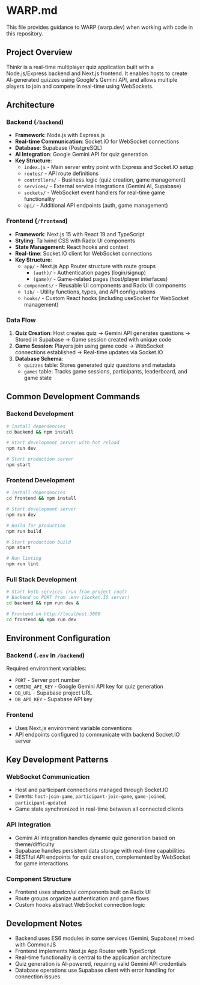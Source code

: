 # WARP.md

This file provides guidance to WARP (warp.dev) when working with code in this repository.

## Project Overview

Thinkr is a real-time multiplayer quiz application built with a Node.js/Express backend and Next.js frontend. It enables hosts to create AI-generated quizzes using Google's Gemini API, and allows multiple players to join and compete in real-time using WebSockets.

## Architecture

### Backend (`/backend`)
- **Framework**: Node.js with Express.js
- **Real-time Communication**: Socket.IO for WebSocket connections
- **Database**: Supabase (PostgreSQL)
- **AI Integration**: Google Gemini API for quiz generation
- **Key Structure**:
  - `index.js` - Main server entry point with Express and Socket.IO setup
  - `routes/` - API route definitions
  - `controllers/` - Business logic (quiz creation, game management)
  - `services/` - External service integrations (Gemini AI, Supabase)
  - `sockets/` - WebSocket event handlers for real-time game functionality
  - `api/` - Additional API endpoints (auth, game management)

### Frontend (`/frontend`)
- **Framework**: Next.js 15 with React 19 and TypeScript
- **Styling**: Tailwind CSS with Radix UI components
- **State Management**: React hooks and context
- **Real-time**: Socket.IO client for WebSocket connections
- **Key Structure**:
  - `app/` - Next.js App Router structure with route groups
    - `(auth)/` - Authentication pages (login/signup)
    - `(game)/` - Game-related pages (host/player interfaces)
  - `components/` - Reusable UI components and Radix UI components
  - `lib/` - Utility functions, types, and API configurations
  - `hooks/` - Custom React hooks (including useSocket for WebSocket management)

### Data Flow
1. **Quiz Creation**: Host creates quiz → Gemini API generates questions → Stored in Supabase → Game session created with unique code
2. **Game Session**: Players join using game code → WebSocket connections established → Real-time updates via Socket.IO
3. **Database Schema**: 
   - `quizzes` table: Stores generated quiz questions and metadata
   - `games` table: Tracks game sessions, participants, leaderboard, and game state

## Common Development Commands

### Backend Development
```bash
# Install dependencies
cd backend && npm install

# Start development server with hot reload
npm run dev

# Start production server  
npm start
```

### Frontend Development
```bash
# Install dependencies
cd frontend && npm install

# Start development server
npm run dev

# Build for production
npm run build

# Start production build
npm start

# Run linting
npm run lint
```

### Full Stack Development
```bash
# Start both services (run from project root)
# Backend on PORT from .env (Socket.IO server)
cd backend && npm run dev &

# Frontend on http://localhost:3000
cd frontend && npm run dev
```

## Environment Configuration

### Backend (`.env` in `/backend`)
Required environment variables:
- `PORT` - Server port number
- `GEMINI_API_KEY` - Google Gemini API key for quiz generation
- `DB_URL` - Supabase project URL
- `DB_API_KEY` - Supabase API key

### Frontend
- Uses Next.js environment variable conventions
- API endpoints configured to communicate with backend Socket.IO server

## Key Development Patterns

### WebSocket Communication
- Host and participant connections managed through Socket.IO
- Events: `host-join-game`, `participant-join-game`, `game-joined`, `participant-updated`
- Game state synchronized in real-time between all connected clients

### API Integration
- Gemini AI integration handles dynamic quiz generation based on theme/difficulty
- Supabase handles persistent data storage with real-time capabilities
- RESTful API endpoints for quiz creation, complemented by WebSocket for game interactions

### Component Structure
- Frontend uses shadcn/ui components built on Radix UI
- Route groups organize authentication and game flows
- Custom hooks abstract WebSocket connection logic

## Development Notes

- Backend uses ES6 modules in some services (Gemini, Supabase) mixed with CommonJS
- Frontend implements Next.js App Router with TypeScript
- Real-time functionality is central to the application architecture
- Quiz generation is AI-powered, requiring valid Gemini API credentials
- Database operations use Supabase client with error handling for connection issues
